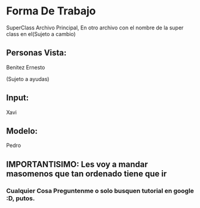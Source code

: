 # Forma De Trabajo


SuperClass Archivo Principal, En otro archivo con el nombre de la super class en el(Sujeto a cambio)

## Personas Vista:

Benitez
Ernesto

(Sujeto a ayudas)
## Input:

Xavi

## Modelo:

Pedro

## IMPORTANTISIMO: Les voy a mandar masomenos que tan ordenado tiene que ir


### Cualquier Cosa Preguntenme o solo busquen tutorial en google :D, putos.